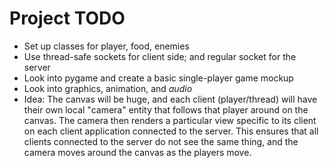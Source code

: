 # Project TODO
* Set up classes for player, food, enemies
* Use thread-safe sockets for client side; and regular socket for the server
* Look into pygame and create a basic single-player game mockup
* Look into graphics, animation, and *audio*
* Idea: The canvas will be huge, and each client (player/thread) will have their own local "camera" entity that follows that player around on the canvas. The camera then renders a particular 
view specific to its client on each client application connected to the server. This ensures that 
all clients connected to the server do not see the same thing, and the camera moves around the canvas 
as the players move.